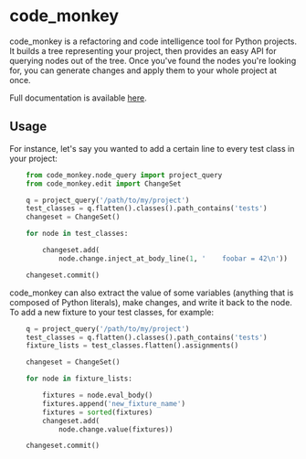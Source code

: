code_monkey
===========

code_monkey is a refactoring and code intelligence tool for Python
projects. It builds a tree representing your project, then provides an easy API
for querying nodes out of the tree. Once you've found the nodes you're looking
for, you can generate changes and apply them to your whole project at once.

Full documentation is available [here](http://code-monkey.readthedocs.org/en/latest/).

Usage
-----

For instance, let's say you wanted to add a certain line to every test class in
your project:

```python
    from code_monkey.node_query import project_query
    from code_monkey.edit import ChangeSet

    q = project_query('/path/to/my/project')
    test_classes = q.flatten().classes().path_contains('tests')
    changeset = ChangeSet()

    for node in test_classes:

        changeset.add(
            node.change.inject_at_body_line(1, '    foobar = 42\n'))

    changeset.commit()
```

code_monkey can also extract the value of some variables (anything that is
composed of Python literals), make changes, and write it back to the node. To
add a new fixture to your test classes, for example:

```python
    q = project_query('/path/to/my/project')
    test_classes = q.flatten().classes().path_contains('tests')
    fixture_lists = test_classes.flatten().assignments()

    changeset = ChangeSet()

    for node in fixture_lists:

        fixtures = node.eval_body()
        fixtures.append('new_fixture_name')
        fixtures = sorted(fixtures)
        changeset.add(
            node.change.value(fixtures))

    changeset.commit()
```
